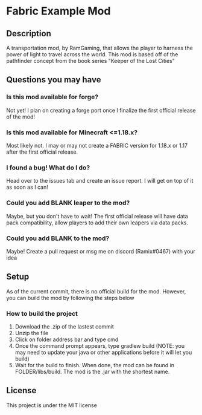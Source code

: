 # Fabric Example Mod

## Description

A transportation mod, by RamGaming, that allows the player to harness the power of light to travel across the world. This mod is based off of the pathfinder concept from the book series "Keeper of the Lost Cities"

## Questions you may have

### Is this mod available for forge?

Not yet! I plan on creating a forge port once I finalize the first official release of the mod!

### Is this mod available for Minecraft <=1.18.x?

Most likely not. I may or may not create a FABRIC version for 1.18.x or 1.17 after the first official release.

### I found a bug! What do I do?

Head over to the issues tab and create an issue report. I will get on top of it as soon as I can!

### Could you add BLANK leaper to the mod?

Maybe, but you don't have to wait! The first official release will have data pack compatibility, allow players to add their own leapers via data packs.

### Could you add BLANK  to the mod?

Maybe! Create a pull request or msg me on discord (Ramix#0467) with your idea

## Setup

As of the current commit, there is no official build for the mod. However, you can build the mod by following the steps below

### How to build the project

1. Download the .zip of the lastest commit
2. Unzip the file
3. Click on folder address bar and type cmd
4. Once the command prompt appears, type gradlew build (NOTE: you may need to update your java or other applications before it will let you build)
5. Wait for the build to finish. When done, the mod can be found in FOLDER/libs/build. The mod is the .jar with the shortest name.

## License 

This project is under the MIT license
